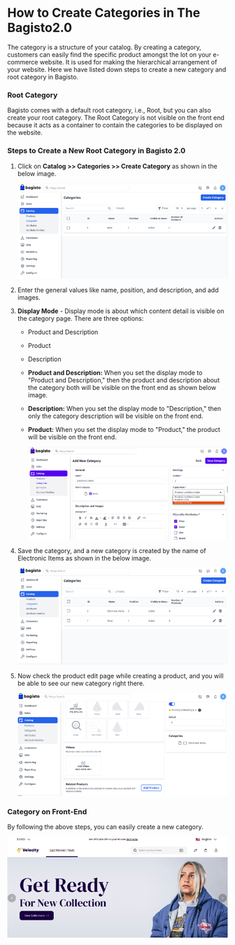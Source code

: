 # How to Create Categories in The Bagisto2.0

The category is a structure of your catalog. By creating a category, customers can easily find the specific product amongst the lot on your e-commerce website. It is used for making the hierarchical arrangement of your website. Here we have listed down steps to create a new category and root category in Bagisto.

### Root Category

Bagisto comes with a default root category, i.e., Root, but you can also create your root category. The Root Category is not visible on the front end because it acts as a container to contain the categories to be displayed on the website.

### Steps to Create a New Root Category in Bagisto 2.0

1. Click on **Catalog >> Categories >> Create Category** as shown in the below image.

   ![Create Category](../../assets/2.x/images/category/create.png)

2. Enter the general values like name, position, and description, and add images.

3. **Display Mode** - Display mode is about which content detail is visible on the category page. There are three options:
   - Product and Description
   - Product
   - Description

   - **Product and Description:** When you set the display mode to "Product and Description," then the product and description about the category both will be visible on the front end as shown below image.



   - **Description:** When you set the display mode to "Description," then only the category description will be visible on the front end.

   - **Product:** When you set the display mode to "Product," the product will be visible on the front end.

      ![Edit Category](../../assets/2.x/images/category/editCategory.png)

4. Save the category, and a new category is created by the name of Electronic Items as shown in the below image.

      ![Category Grid](../../assets/2.x/images/category/categoryGrid.png)

5. Now check the product edit page while creating a product, and you will be able to see our new category right there.

      ![Product Page](../../assets/2.x/images/category/productPage.png)

### Category on Front-End

By following the above steps, you can easily create a new category.

![Output](../../assets/2.x/images/category/output.png)

